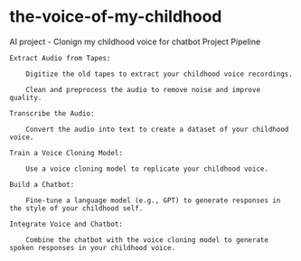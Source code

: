 # the-voice-of-my-childhood
AI project - Clonign my childhood voice for chatbot
Project Pipeline

    Extract Audio from Tapes:

        Digitize the old tapes to extract your childhood voice recordings.

        Clean and preprocess the audio to remove noise and improve quality.

    Transcribe the Audio:

        Convert the audio into text to create a dataset of your childhood voice.

    Train a Voice Cloning Model:

        Use a voice cloning model to replicate your childhood voice.

    Build a Chatbot:

        Fine-tune a language model (e.g., GPT) to generate responses in the style of your childhood self.

    Integrate Voice and Chatbot:

        Combine the chatbot with the voice cloning model to generate spoken responses in your childhood voice.
